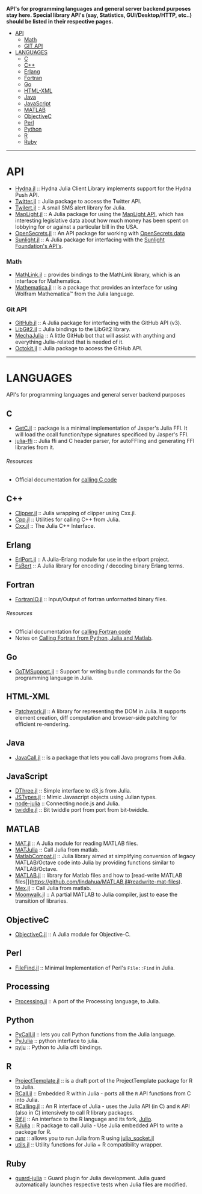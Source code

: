 **API's for programming languages and general server backend purposes stay here. Special library API's (say, Statistics, GUI/Desktop/HTTP, etc..) should be listed in their respective pages.**

- [API](#api)
   - [Math](#math)
   - [GIT API](#git-api)
- [LANGUAGES](#languages)
   - [C](#c)
   - [C++](#c++)
   - [Erlang](#erlang)
   - [Fortran](#fortran)
   - [Go](#go)
   - [HTML-XML](#html-xml)
   - [Java](#java)
   - [JavaScript](#javascript)
   - [MATLAB](#matlab)
   - [ObjectiveC](#objectivec)    
   - [Perl](#perl)
   - [Python](#python)
   - [R](#r)
   - [Ruby](#ruby)

----

# API
+ [Hydna.jl](https://github.com/jfd/Hydna.jl) :: Hydna Julia Client Library implements support for the Hydna Push API.
+ [Twitter.jl](https://github.com/randyzwitch/Twitter.jl) :: Julia package to access the Twitter API.
+ [Twilert.jl](https://github.com/glesica/Twilert.jl) :: A small SMS alert library for Julia.
+ [MapLight.jl](https://github.com/WestleyArgentum/MapLight.jl) :: A Julia package for using the [MapLight API](http://maplight.org/apis/bill-positions), which has interesting legislative data about how much money has been spent on lobbying for or against a particular bill in the USA.
+ [OpenSecrets.jl](https://github.com/WestleyArgentum/OpenSecrets.jl) :: An API package for working with [OpenSecrets data](http://opensecrets.org/resources/create/)
+ [Sunlight.jl](https://github.com/WestleyArgentum/Sunlight.jl) :: A Julia package for interfacing with the [Sunlight Foundation's API's](http://sunlightfoundation.com/api).


### Math
+ [MathLink.jl](https://github.com/simonbyrne/MathLink.jl) :: provides bindings to the MathLink library, which is an interface for Mathematica.
+ [Mathematica.jl](https://github.com/one-more-minute/Mathematica.jl) :: is a package that provides an interface for using Wolfram Mathematica™ from the Julia language.


### Git API
+ [GitHub.jl](https://github.com/WestleyArgentum/GitHub.jl) :: A Julia package for interfacing with the GitHub API (v3).
+ [LibGit2.jl](https://github.com/jakebolewski/LibGit2.jl) :: Julia bindings to the LibGit2 library.
+ [MechaJulia](https://github.com/MechaJulia/MechaJulia) :: A little GitHub bot that will assist with anything and everything Julia-related that is needed of it.
+ [Octokit.jl](https://github.com/loladiro/Octokit.jl) :: Julia package to access the GitHub API.

----

# LANGUAGES
API's for programming languages and general server backend purposes
## C
+ [GetC.jl](https://github.com/rennis250/GetC.jl) :: package is a minimal implementation of Jasper's Julia FFI. It will load the ccall function/type signatures specificed by Jasper's FFI.
+ [julia-ffi](https://github.com/o-jasper/julia-ffi) :: Julia ffi and C header parser, for autoFFIing and generating FFI libraries from it.

###### Resources
+ Official documentation for [calling C code](http://julia.readthedocs.org/en/latest/manual/calling-c-and-fortran-code/)

## C++ 
+ [Clipper.jl](https://github.com/Voxel8/Clipper.jl) :: Julia wrapping of clipper using Cxx.jl.
+ [Cpp.jl](https://github.com/timholy/Cpp.jl) :: Utilities for calling C++ from Julia.
+ [Cxx.jl](https://github.com/Keno/Cxx.jl) :: The Julia C++ Interface.

## Erlang
+ [ErlPort.jl](https://github.com/thorgisl/ErlPort.jl) :: A Julia-Erlang module for use in the erlport project.
+ [FsBert](https://github.com/et4te/FsBert) :: A Julia library for encoding / decoding binary Erlang terms.

## Fortran 
+ [FortranIO.jl](https://github.com/rephorm/FortranIO.jl) :: Input/Output of fortran unformatted binary files.

###### Resources
+ Official documentation for [calling Fortran code](http://julia.readthedocs.org/en/latest/manual/calling-c-and-fortran-code/)
+ Notes on [Calling Fortran from Python, Julia and Matlab](http://maurow.bitbucket.org/notes/calling_fortran_from_misc.html).

## Go
- [GoTMSupport.jl](https://github.com/ordovician/GoTMSupport.jl) :: Support for writing bundle commands for the Go programming language in Julia.

## HTML-XML
- [Patchwork.jl](https://github.com/shashi/Patchwork.jl) :: A library for representing the DOM in Julia. It supports element creation, diff computation and browser-side patching for efficient re-rendering.

## Java 
- [JavaCall.jl](http://aviks.github.io/JavaCall.jl) :: is a package that lets you call Java programs from Julia. 

## JavaScript
- [DThree.jl](https://github.com/jverzani/DThree.jl) :: Simple interface to d3.js from Julia.
- [JSTypes.jl](https://github.com/johnmyleswhite/JSTypes.jl) :: Mimic Javascript objects using Julian types.
- [node-julia](https://github.com/waTeim/node-julia) :: Connecting node.js and Julia.
- [twiddle.jl](https://github.com/intdxdt/twiddle.jl) :: Bit twiddle port from port from bit-twiddle.

## MATLAB
+ [MAT.jl](https://github.com/simonster/MAT.jl) :: A Julia module for reading MATLAB files.
+ [MATJulia](https://github.com/timholy/MATJulia) :: Call Julia from matlab. 
+ [MatlabCompat.jl](https://github.com/MatlabCompat/MatlabCompat.jl) :: Julia library aimed at simplifying conversion of legacy MATLAB/Octave code into Julia by providing functions similar to MATLAB/Octave.
+ [MATLAB.jl](https://github.com/lindahua/MATLAB.jl) :: library for Matlab files and how to [read-write MATLAB files]](https://github.com/lindahua/MATLAB.jl#readwrite-mat-files).
+ [Mex.jl](https://github.com/twadleigh/Mex.jl) :: Call Julia from matlab. 
+ [Moonwalk.jl](https://github.com/diogo149/Moonwalk.jl) :: A partial MATLAB to Julia compiler, just to ease the transition of libraries.

## ObjectiveC
+ [ObjectiveC.jl](https://github.com/one-more-minute/ObjectiveC.jl) :: A Julia module for Objective-C.

## Perl
+ [FileFind.jl](https://github.com/johnmyleswhite/FileFind.jl) :: Minimal Implementation of Perl's `File::Find` in Julia.

## Processing
+ [Processing.jl](https://github.com/rennis250/Processing.jl) :: A port of the Processing language, to Julia.

## Python
+ [PyCall.jl](https://github.com/stevengj/PyCall.jl) :: lets you call Python functions from the Julia language.
+ [PyJulia](https://github.com/jakebolewski/pyjulia) :: python interface to julia.
+ [pyju](https://github.com/felipecruz/pyju) :: Python to Julia cffi bindings.

## R
- [ProjectTemplate.jl](https://github.com/johnmyleswhite/ProjectTemplate.jl) :: is a draft port of the ProjectTemplate package for R to Julia.
- [RCall.jl](https://github.com/JuliaStats/RCall.jl) :: Embedded R within Julia - ports all the `R` API functions from C into Julia.
- [RCalling.jl](https://github.com/randy3k/RCalling.jl) :: An R interface of Julia - uses the Julia API (in C) and `R` API (also in C) intensively to call R library packages. 
- [Rif.jl](https://github.com/lgautier/Rif.jl) :: An interface to the R language and its fork, [Julio](https://github.com/tshort/julio).
- [RJulia](https://github.com/armgong/RJulia) :: R package to call Julia - Use Julia embedded API to write a packege for R.
- [runr](http://rpubs.com/yihui/julia-knitr) :: allows you to run Julia from R using [julia_socket.jl](https://github.com/yihui/runr/blob/master/inst/lang/julia_socket.jl)
- [utils.jl](https://github.com/johnmyleswhite/utils.jl) :: Utility functions for Julia + R compatibility wrapper.

## Ruby
+ [guard-julia](https://github.com/svs14/guard-julia) :: Guard plugin for Julia development. Julia guard automatically launches respective tests when Julia files are modified.


